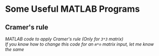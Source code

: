 # Some Useful MATLAB Programs
## Cramer's rule
*MATLAB code to apply  Cramer's rule (Only for `3*3` matrix)
<br>If you know how to change this code for an `m*n` matrix input, let me know the same*
